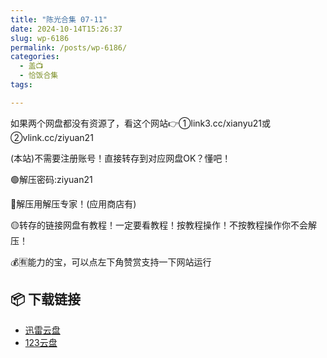 ```yaml
---
title: "陈光合集 07-11"
date: 2024-10-14T15:26:37
slug: wp-6186
permalink: /posts/wp-6186/
categories:
  - 盖📺
  - 恰饭合集
tags:

---
```


如果两个网盘都没有资源了，看这个网站👉①link3.cc/xianyu21或②vlink.cc/ziyuan21

(本站)不需要注册账号！直接转存到对应网盘OK？懂吧！

🟢解压密码:ziyuan21

🔵解压用解压专家！(应用商店有)

🟡转存的链接网盘有教程！一定要看教程！按教程操作！不按教程操作你不会解压！

💰🈶能力的宝，可以点左下角赞赏支持一下网站运行

## 📦 下载链接
- [迅雷云盘](https://blziyuan21.com/pay-download/6186?key=4dd06d401b&down_id=0)
- [123云盘](https://blziyuan21.com/pay-download/6186?key=4dd06d401b&down_id=1)

